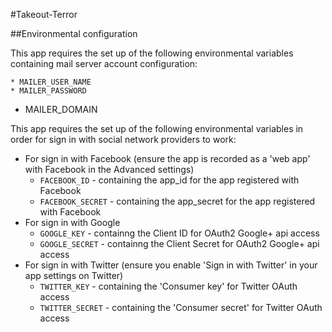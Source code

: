 #Takeout-Terror

##Environmental configuration

This app requires the set up of the following environmental variables containing mail server account configuration:
  
	* MAILER_USER_NAME
	* MAILER_PASSWORD
  * MAILER_DOMAIN

This app requires the set up of the following environmental variables in order for sign in with social network providers to work:

  * For sign in with Facebook (ensure the app is recorded as a 'web app' with Facebook in the Advanced settings)
    * `FACEBOOK_ID` - containing the app_id for the app registered with Facebook
    * `FACEBOOK_SECRET` - containing the app_secret for the app registered with Facebook
  * For sign in with Google
    * `GOOGLE_KEY` - containng the Client ID for OAuth2 Google+ api access
    * `GOOGLE_SECRET` - containng the Client Secret for OAuth2 Google+ api access
  * For sign in with Twitter (ensure you enable 'Sign in with Twitter' in your app settings on Twitter)
    * `TWITTER_KEY` - containing the 'Consumer key' for Twitter OAuth access
    * `TWITTER_SECRET` - containing the 'Consumer secret' for Twitter OAuth access
